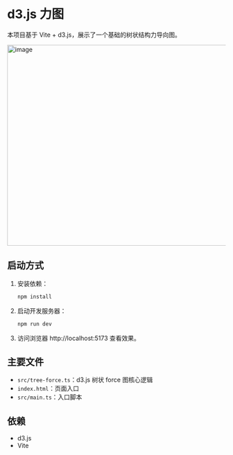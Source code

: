 # d3.js 力图

本项目基于 Vite + d3.js，展示了一个基础的树状结构力导向图。

<img width="1005" height="464" alt="image" src="https://github.com/user-attachments/assets/5ddd767e-85e7-4210-b47e-899243e6e99a" />

## 启动方式

1. 安装依赖：
   ```sh
   npm install
   ```
2. 启动开发服务器：
   ```sh
   npm run dev
   ```
3. 访问浏览器 http://localhost:5173 查看效果。

## 主要文件

- `src/tree-force.ts`：d3.js 树状 force 图核心逻辑
- `index.html`：页面入口
- `src/main.ts`：入口脚本

## 依赖

- d3.js
- Vite
